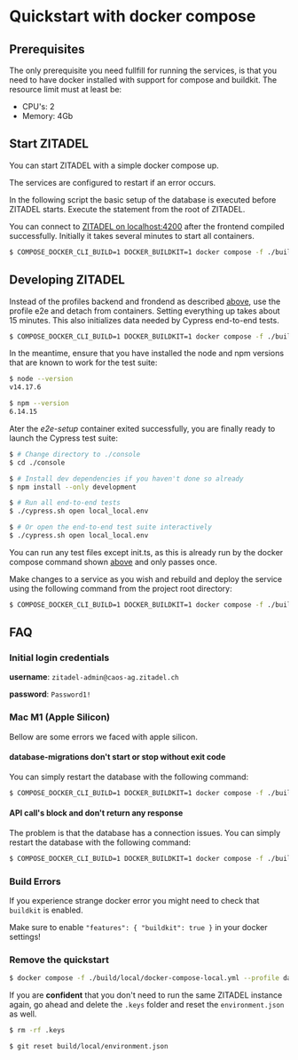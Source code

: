 # Quickstart with docker compose

## Prerequisites

The only prerequisite you need fullfill for running the services, is that you need to have docker installed with support for compose and buildkit. The resource limit must at least be:

* CPU's: 2
* Memory: 4Gb

## Start ZITADEL

You can start ZITADEL with a simple docker compose up.

The services are configured to restart if an error occurs.

In the following script the basic setup of the database is executed before ZITADEL starts. Execute the statement from the root of ZITADEL.

You can connect to [ZITADEL on localhost:4200](http://localhost:4200) after the frontend compiled  successfully. Initially it takes several minutes to start all containers.

<a name="compose-services"></a>
```bash
$ COMPOSE_DOCKER_CLI_BUILD=1 DOCKER_BUILDKIT=1 docker compose -f ./build/local/docker-compose-local.yml --profile backend --profile frontend up --build. Setting everything up takes about 5 minutes.
```

## Developing ZITADEL

Instead of the profiles backend and frondend as described [above](#compose-services), use the profile e2e and detach from containers. Setting everything up takes about 15 minutes. This also initializes data needed by Cypress end-to-end tests. 

<a name="compose-e2e"></a>
```bash
$ COMPOSE_DOCKER_CLI_BUILD=1 DOCKER_BUILDKIT=1 docker compose -f ./build/local/docker-compose-local.yml --profile e2e up -d --build
```

In the meantime, ensure that you have installed the node and npm versions that are known to work for the test suite:

```bash
$ node --version
v14.17.6

$ npm --version
6.14.15
```

Ater the *e2e-setup* container exited successfully, you are finally ready to launch the Cypress test suite:

```bash
$ # Change directory to ./console
$ cd ./console

$ # Install dev dependencies if you haven't done so already
$ npm install --only development

$ # Run all end-to-end tests
$ ./cypress.sh open local_local.env

$ # Or open the end-to-end test suite interactively
$ ./cypress.sh open local_local.env
```

You can run any test files except init.ts, as this is already run by the docker compose command shown [above](#compose-e2e) and only passes once.

Make changes to a service as you wish and rebuild and deploy the service using the following command from the project root directory:
```bash
$ COMPOSE_DOCKER_CLI_BUILD=1 DOCKER_BUILDKIT=1 docker compose -f ./build/local/docker-compose-local.yml up -d --no-deps --build <compose service>
```

## FAQ

### Initial login credentials

**username**: `zitadel-admin@caos-ag.zitadel.ch`

**password**: `Password1!`  

### Mac M1 (Apple Silicon)

Bellow are some errors we faced with apple silicon.

#### database-migrations don't start or stop without exit code

You can simply restart the database with the following command:

```bash
$ COMPOSE_DOCKER_CLI_BUILD=1 DOCKER_BUILDKIT=1 docker compose -f ./build/local/docker-compose-local.yml restart db
```

#### API call's block and don't return any response

The problem is that the database has a connection issues. You can simply restart the database with the following command:

```bash
$ COMPOSE_DOCKER_CLI_BUILD=1 DOCKER_BUILDKIT=1 docker compose -f ./build/local/docker-compose-local.yml restart db
```

### Build Errors

If you experience strange docker error you might need to check that `buildkit` is enabled.

Make sure to enable `"features": { "buildkit": true }` in your docker settings!

### Remove the quickstart

```bash
$ docker compose -f ./build/local/docker-compose-local.yml --profile database --profile init-backend --profile init-frontend --profile backend --profile frontend rm
```

If you are **confident** that you don't need to run the same ZITADEL instance again, go ahead and delete the `.keys` folder and reset the `environment.json` as well.

```bash
$ rm -rf .keys
```

```bash
$ git reset build/local/environment.json
```
